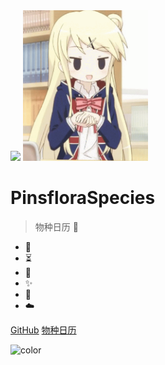 <img src="_media/docs_face.png" height="100px"/>

<img src="src/Karen Kujo evil.gif" alt="Karen Kujo" style="width:200px;"/>

<h1 id="cover-heading">
  PinsfloraSpecies
</h1>

> 物种日历 :100:

- :nut_and_bolt: 
- :hourglass_flowing_sand: 
- :open_file_folder:
- :sparkles: 
- :pushpin: 
- :cloud: 

[GitHub](#)
[物种日历](#Home)

![color](#eeefef)